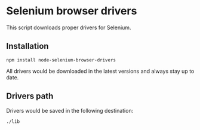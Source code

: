 # Selenium browser drivers
This script downloads proper drivers for Selenium.

## Installation
```
npm install node-selenium-browser-drivers
```

All drivers would be downloaded in the latest versions and always stay up to date.

## Drivers path
Drivers would be saved in the following destination:
```
./lib
```
